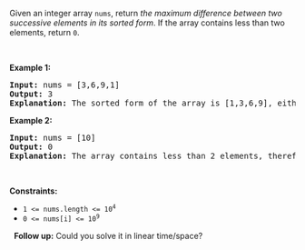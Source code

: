 Given an integer array `` nums ``, return _the maximum difference between two successive elements in its sorted form_. If the array contains less than two elements, return `` 0 ``.

&nbsp;

__Example 1:__

<pre>
<strong>Input:</strong> nums = [3,6,9,1]
<strong>Output:</strong> 3
<strong>Explanation:</strong> The sorted form of the array is [1,3,6,9], either (3,6) or (6,9) has the maximum difference 3.
</pre>

__Example 2:__

<pre>
<strong>Input:</strong> nums = [10]
<strong>Output:</strong> 0
<strong>Explanation:</strong> The array contains less than 2 elements, therefore return 0.
</pre>

&nbsp;

__Constraints:__

*   <code>1 &lt;= nums.length &lt;= 10<sup>4</sup></code>
*   <code>0 &lt;= nums[i] &lt;= 10<sup>9</sup></code>

&nbsp;
__Follow up:__ Could you solve it in linear time/space?
